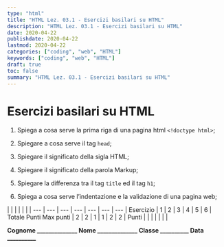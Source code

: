 ```yaml
---
type: "html"
title: "HTML Lez. 03.1 - Esercizi basilari su HTML"
description: "HTML Lez. 03.1 - Esercizi basilari su HTML"
date: 2020-04-22
publishdate: 2020-04-22
lastmod: 2020-04-22
categories: ["coding", "web", "HTML"]
keywords: ["coding", "web", "HTML"]
draft: true
toc: false
summary: "HTML Lez. 03.1 - Esercizi basilari su HTML"
---
```


# Esercizi basilari su HTML

1. Spiega a cosa serve la prima riga di una pagina html ``<!doctype html>``;

2. Spiegare a cosa serve il tag ``head``;

3. Spiegare il significato della sigla HTML;

4. Spiegare il significato della parola Markup;

5. Spiegare la differenza tra il tag ``title`` ed il tag ``h1``;

6. Spiega a cosa serve l’indentazione e la validazione di una pagina web;

 |        |     |     |     |     |     | 
---       | --- | --- | --- | --- | --- | --- |
Esercizio |  1  |  2  |  3  |  4  |  5  |  6  | Totale Punti
Max punti |  2  |  2  |  1  |  1  |  2  |  2  | 
Punti     |     |     |     |     |     |     | 

**Cognome ______________ Nome ______________ Classe __________ Data __________**
